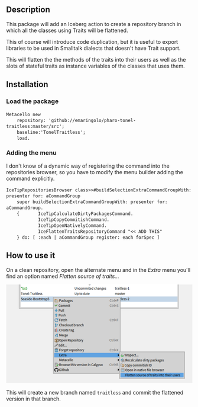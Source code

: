 ## Description

This package will add an Iceberg action to create a repository branch in which all the classes using Traits will be flattened.

This of course will introduce code duplication, but it is useful to export libraries to be used in Smalltalk dialects that doesn't have Trait support.

This will flatten the the methods of the traits into their users as well as the slots of stateful traits as instance variables of the classes that uses them.

## Installation


### Load the package 
```Smalltalk
Metacello new
	repository: 'github://emaringolo/pharo-tonel-traitless:master/src';
	baseline:'TonelTraitless';
	load.
```

### Adding the menu

I don't know of a dynamic way of registering the command into the repositories browser, so you have to modify the menu builder adding the command explicitly.

```Smalltalk
IceTipRepositoriesBrowser class>>#buildSelectionExtraCommandGroupWith: presenter for: aCommandGroup
    super buildSelectionExtraCommandGroupWith: presenter for: aCommandGroup.
    {       IceTipCalculateDirtyPackagesCommand.
            IceTipCopyCommitishCommand.
            IceTipOpenNativelyCommand.
            IceFlattenTraitsRepositoryCommand "<< ADD THIS"
    } do: [ :each | aCommandGroup register: each forSpec ]
```

## How to use it

On a clean repository, open the alternate menu and in the _Extra_ menu you'll find an option named _Flatten source of traits..._

![Iceberg menu screenshot](img/iceberg_screenshot.png)

This will create a new branch named `traitless` and commit the flattened version in that branch.

